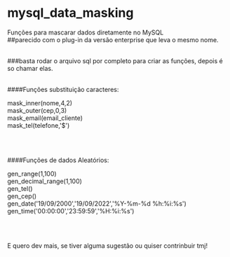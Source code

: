 # mysql_data_masking
Funções para mascarar dados diretamente no MySQL<br>
##parecido com o plug-in da versão enterprise que leva o mesmo nome.<br><br>

###basta rodar o arquivo sql por completo para criar as funções, depois é so chamar elas.<br><br>

####Funções substituição caracteres:<br><p>
        mask_inner(nome,4,2)<br>
        mask_outer(cep,0,3) <br>
        mask_email(email_cliente) <br>
        mask_tel(telefone,'$')</p><br><br>
        
####Funções de dados Aleatórios: <br><p>
        gen_range(1,100) <br>
        gen_decimal_range(1,100) <br>
        gen_tel() <br>
        gen_cep()<br>
        gen_date('19/09/2000','19/09/2022','%Y-%m-%d %h:%i:%s')<br> 
        gen_time('00:00:00','23:59:59','%H:%i:%s')</p><br><br>
        
E quero dev mais, se tiver alguma sugestão ou quiser contrinbuir tmj!<br>


